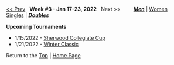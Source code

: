 <a name="top"></a>[<< Prev](men_doubles_2202.md) &nbsp; **Week #3 - Jan 17-23, 2022** &nbsp; Next >> &nbsp;&nbsp;&nbsp;&nbsp;&nbsp;&nbsp;&nbsp; [***Men***](./men_doubles_2203.md) &#124; [Women](./women_doubles_2203.md) &nbsp;&nbsp;&nbsp;&nbsp;&nbsp; [Singles](./men_singles_2203.md) &#124; [***Doubles***](./men_doubles_2203.md)

**Upcoming Tournaments**  
- 1/15/2022 - <a href="https://colleges.wearecollegetennis.com/competitions/ITA/Tournaments/Overview/E25AA121-D1FD-4CB0-9022-066DF2DDAA2C" target="_blank">Sherwood Collegiate Cup</a>  
- 1/21/2022 - <a href="https://colleges.wearecollegetennis.com/competitions/UniversityOfLouisianaM/Tournaments/Overview/9B6EB420-E2D8-4CA5-829B-EC45FA1916FF" target="_blank">Winter Classic</a>  

Return to the [Top](./men_doubles_2203.md) &#124; [Home Page](../../index.md)